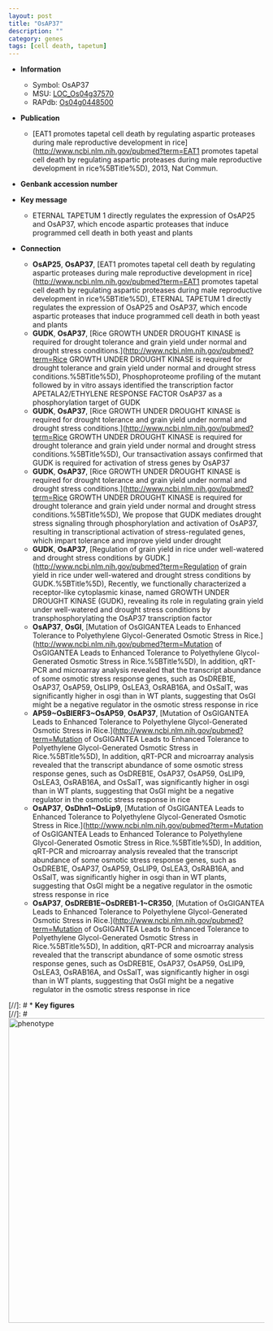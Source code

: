 ```yaml
---
layout: post
title: "OsAP37"
description: ""
category: genes
tags: [cell death, tapetum]
---
```


* **Information**  
    + Symbol: OsAP37  
    + MSU: [LOC_Os04g37570](http://rice.plantbiology.msu.edu/cgi-bin/ORF_infopage.cgi?orf=LOC_Os04g37570)  
    + RAPdb: [Os04g0448500](http://rapdb.dna.affrc.go.jp/viewer/gbrowse_details/irgsp1?name=Os04g0448500)  

* **Publication**  
    + [EAT1 promotes tapetal cell death by regulating aspartic proteases during male reproductive development in rice](http://www.ncbi.nlm.nih.gov/pubmed?term=EAT1 promotes tapetal cell death by regulating aspartic proteases during male reproductive development in rice%5BTitle%5D), 2013, Nat Commun.

* **Genbank accession number**  

* **Key message**  
    + ETERNAL TAPETUM 1 directly regulates the expression of OsAP25 and OsAP37, which encode aspartic proteases that induce programmed cell death in both yeast and plants

* **Connection**  
    + __OsAP25__, __OsAP37__, [EAT1 promotes tapetal cell death by regulating aspartic proteases during male reproductive development in rice](http://www.ncbi.nlm.nih.gov/pubmed?term=EAT1 promotes tapetal cell death by regulating aspartic proteases during male reproductive development in rice%5BTitle%5D), ETERNAL TAPETUM 1 directly regulates the expression of OsAP25 and OsAP37, which encode aspartic proteases that induce programmed cell death in both yeast and plants
    + __GUDK__, __OsAP37__, [Rice GROWTH UNDER DROUGHT KINASE is required for drought tolerance and grain yield under normal and drought stress conditions.](http://www.ncbi.nlm.nih.gov/pubmed?term=Rice GROWTH UNDER DROUGHT KINASE is required for drought tolerance and grain yield under normal and drought stress conditions.%5BTitle%5D), Phosphoproteome profiling of the mutant followed by in vitro assays identified the transcription factor APETALA2/ETHYLENE RESPONSE FACTOR OsAP37 as a phosphorylation target of GUDK
    + __GUDK__, __OsAP37__, [Rice GROWTH UNDER DROUGHT KINASE is required for drought tolerance and grain yield under normal and drought stress conditions.](http://www.ncbi.nlm.nih.gov/pubmed?term=Rice GROWTH UNDER DROUGHT KINASE is required for drought tolerance and grain yield under normal and drought stress conditions.%5BTitle%5D), Our transactivation assays confirmed that GUDK is required for activation of stress genes by OsAP37
    + __GUDK__, __OsAP37__, [Rice GROWTH UNDER DROUGHT KINASE is required for drought tolerance and grain yield under normal and drought stress conditions.](http://www.ncbi.nlm.nih.gov/pubmed?term=Rice GROWTH UNDER DROUGHT KINASE is required for drought tolerance and grain yield under normal and drought stress conditions.%5BTitle%5D), We propose that GUDK mediates drought stress signaling through phosphorylation and activation of OsAP37, resulting in transcriptional activation of stress-regulated genes, which impart tolerance and improve yield under drought
    + __GUDK__, __OsAP37__, [Regulation of grain yield in rice under well-watered and drought stress conditions by GUDK.](http://www.ncbi.nlm.nih.gov/pubmed?term=Regulation of grain yield in rice under well-watered and drought stress conditions by GUDK.%5BTitle%5D), Recently, we functionally characterized a receptor-like cytoplasmic kinase, named GROWTH UNDER DROUGHT KINASE (GUDK), revealing its role in regulating grain yield under well-watered and drought stress conditions by transphosphorylating the OsAP37 transcription factor
    + __OsAP37__, __OsGI__, [Mutation of OsGIGANTEA Leads to Enhanced Tolerance to Polyethylene Glycol-Generated Osmotic Stress in Rice.](http://www.ncbi.nlm.nih.gov/pubmed?term=Mutation of OsGIGANTEA Leads to Enhanced Tolerance to Polyethylene Glycol-Generated Osmotic Stress in Rice.%5BTitle%5D), In addition, qRT-PCR and microarray analysis revealed that the transcript abundance of some osmotic stress response genes, such as OsDREB1E, OsAP37, OsAP59, OsLIP9, OsLEA3, OsRAB16A, and OsSalT, was significantly higher in osgi than in WT plants, suggesting that OsGI might be a negative regulator in the osmotic stress response in rice
    + __AP59~OsBIERF3~OsAP59__, __OsAP37__, [Mutation of OsGIGANTEA Leads to Enhanced Tolerance to Polyethylene Glycol-Generated Osmotic Stress in Rice.](http://www.ncbi.nlm.nih.gov/pubmed?term=Mutation of OsGIGANTEA Leads to Enhanced Tolerance to Polyethylene Glycol-Generated Osmotic Stress in Rice.%5BTitle%5D), In addition, qRT-PCR and microarray analysis revealed that the transcript abundance of some osmotic stress response genes, such as OsDREB1E, OsAP37, OsAP59, OsLIP9, OsLEA3, OsRAB16A, and OsSalT, was significantly higher in osgi than in WT plants, suggesting that OsGI might be a negative regulator in the osmotic stress response in rice
    + __OsAP37__, __OsDhn1~OsLip9__, [Mutation of OsGIGANTEA Leads to Enhanced Tolerance to Polyethylene Glycol-Generated Osmotic Stress in Rice.](http://www.ncbi.nlm.nih.gov/pubmed?term=Mutation of OsGIGANTEA Leads to Enhanced Tolerance to Polyethylene Glycol-Generated Osmotic Stress in Rice.%5BTitle%5D), In addition, qRT-PCR and microarray analysis revealed that the transcript abundance of some osmotic stress response genes, such as OsDREB1E, OsAP37, OsAP59, OsLIP9, OsLEA3, OsRAB16A, and OsSalT, was significantly higher in osgi than in WT plants, suggesting that OsGI might be a negative regulator in the osmotic stress response in rice
    + __OsAP37__, __OsDREB1E~OsDREB1-1~CR350__, [Mutation of OsGIGANTEA Leads to Enhanced Tolerance to Polyethylene Glycol-Generated Osmotic Stress in Rice.](http://www.ncbi.nlm.nih.gov/pubmed?term=Mutation of OsGIGANTEA Leads to Enhanced Tolerance to Polyethylene Glycol-Generated Osmotic Stress in Rice.%5BTitle%5D), In addition, qRT-PCR and microarray analysis revealed that the transcript abundance of some osmotic stress response genes, such as OsDREB1E, OsAP37, OsAP59, OsLIP9, OsLEA3, OsRAB16A, and OsSalT, was significantly higher in osgi than in WT plants, suggesting that OsGI might be a negative regulator in the osmotic stress response in rice

[//]: # * **Key figures**  
[//]: # <img src="http://funRiceGenes.github.io/images/OsAP37.pheno.png" alt="phenotype"  style="width: 600px;"/>



